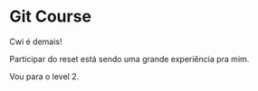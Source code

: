 # Git Course

Cwi é demais!

Participar do reset está sendo uma grande experiência pra mim.

Vou para o level 2.
